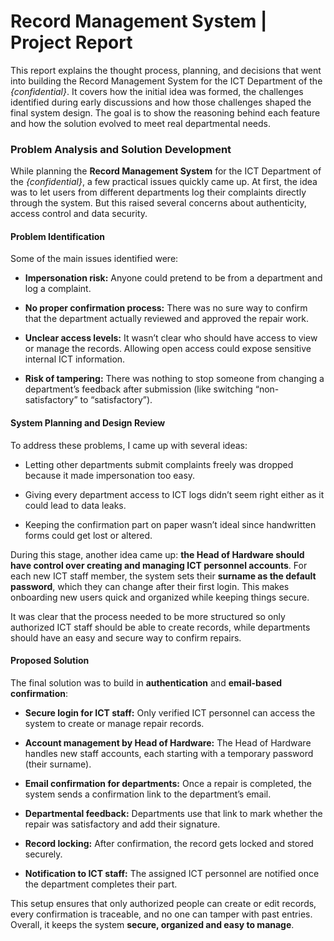 # Record Management System | Project Report

This report explains the thought process, planning, and decisions that went into building the Record Management System for the ICT Department of the *{confidential}*. It covers how the initial idea was formed, the challenges identified during early discussions and how those challenges shaped the final system design. The goal is to show the reasoning behind each feature and how the solution evolved to meet real departmental needs.

### Problem Analysis and Solution Development

While planning the **Record Management System** for the ICT Department of the *{confidential}*, a few practical issues quickly came up. At first, the idea was to let users from different departments log their complaints directly through the system. But this raised several concerns about authenticity, access control and data security.

#### Problem Identification

Some of the main issues identified were:

- **Impersonation risk:** Anyone could pretend to be from a department and log a complaint.
    
- **No proper confirmation process:** There was no sure way to confirm that the department actually reviewed and approved the repair work.
    
- **Unclear access levels:** It wasn’t clear who should have access to view or manage the records. Allowing open access could expose sensitive internal ICT information.
    
- **Risk of tampering:** There was nothing to stop someone from changing a department’s feedback after submission (like switching “non-satisfactory” to “satisfactory”).
    

#### System Planning and Design Review

To address these problems, I came up with several ideas:

- Letting other departments submit complaints freely was dropped because it made impersonation too easy.
    
- Giving every department access to ICT logs didn’t seem right either as it could lead to data leaks.
    
- Keeping the confirmation part on paper wasn’t ideal since handwritten forms could get lost or altered.
    

During this stage, another idea came up: **the Head of Hardware should have control over creating and managing ICT personnel accounts**. For each new ICT staff member, the system sets their **surname as the default password**, which they can change after their first login. This makes onboarding new users quick and organized while keeping things secure.

It was clear that the process needed to be more structured so only authorized ICT staff should be able to create records, while departments should have an easy and secure way to confirm repairs.

#### Proposed Solution

The final solution was to build in **authentication** and **email-based confirmation**:

- **Secure login for ICT staff:** Only verified ICT personnel can access the system to create or manage repair records.
    
- **Account management by Head of Hardware:** The Head of Hardware handles new staff accounts, each starting with a temporary password (their surname).
    
- **Email confirmation for departments:** Once a repair is completed, the system sends a confirmation link to the department’s email.
    
- **Departmental feedback:** Departments use that link to mark whether the repair was satisfactory and add their signature.
    
- **Record locking:** After confirmation, the record gets locked and stored securely.
    
- **Notification to ICT staff:** The assigned ICT personnel are notified once the department completes their part.
    

This setup ensures that only authorized people can create or edit records, every confirmation is traceable, and no one can tamper with past entries. Overall, it keeps the system **secure, organized and easy to manage**.
